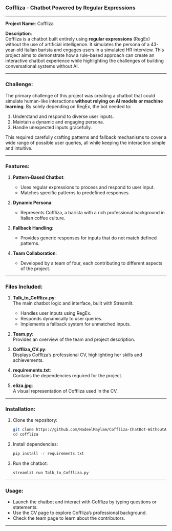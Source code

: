 ###  Coffliza - Chatbot Powered by Regular Expressions  
---

**Project Name**: Coffliza  

**Description**:  
Coffliza is a chatbot built entirely using **regular expressions** (RegEx) without the use of artificial intelligence. It simulates the persona of a 43-year-old Italian barista and engages users in a simulated HR interview. This project aims to demonstrate how a rule-based approach can create an interactive chatbot experience while highlighting the challenges of building conversational systems without AI.

---

### Challenge:  
The primary challenge of this project was creating a chatbot that could simulate human-like interactions **without relying on AI models or machine learning**. By solely depending on RegEx, the bot needed to:  
1. Understand and respond to diverse user inputs.  
2. Maintain a dynamic and engaging persona.  
3. Handle unexpected inputs gracefully.  

This required carefully crafting patterns and fallback mechanisms to cover a wide range of possible user queries, all while keeping the interaction simple and intuitive.

---

### Features:
1. **Pattern-Based Chatbot**:  
   - Uses regular expressions to process and respond to user input.  
   - Matches specific patterns to predefined responses.  

2. **Dynamic Persona**:  
   - Represents Coffliza, a barista with a rich professional background in Italian coffee culture.  

3. **Fallback Handling**:  
   - Provides generic responses for inputs that do not match defined patterns.  

4. **Team Collaboration**:  
   - Developed by a team of four, each contributing to different aspects of the project.

---

### Files Included:
1. **Talk_to_Coffliza.py**:  
   The main chatbot logic and interface, built with Streamlit.  
   - Handles user inputs using RegEx.  
   - Responds dynamically to user queries.  
   - Implements a fallback system for unmatched inputs.

2. **Team.py**:  
   Provides an overview of the team and project description.  

3. **Coffliza_CV.py**:  
   Displays Coffliza’s professional CV, highlighting her skills and achievements.  

4. **requirements.txt**:  
   Contains the dependencies required for the project.  

5. **eliza.jpg**:  
   A visual representation of Coffliza used in the CV.

---

### Installation:
1. Clone the repository:  
   ```bash
   git clone https://github.com/HadeelMaylam/Coffliza-ChatBot-WithoutAI.git
   cd coffliza
   ```

2. Install dependencies:  
   ```bash
   pip install -r requirements.txt
   ```

3. Run the chatbot:  
   ```bash
   streamlit run Talk_to_Coffliza.py
   ```

---

### Usage:
- Launch the chatbot and interact with Coffliza by typing questions or statements.  
- Use the CV page to explore Coffliza’s professional background.  
- Check the team page to learn about the contributors.  


---

